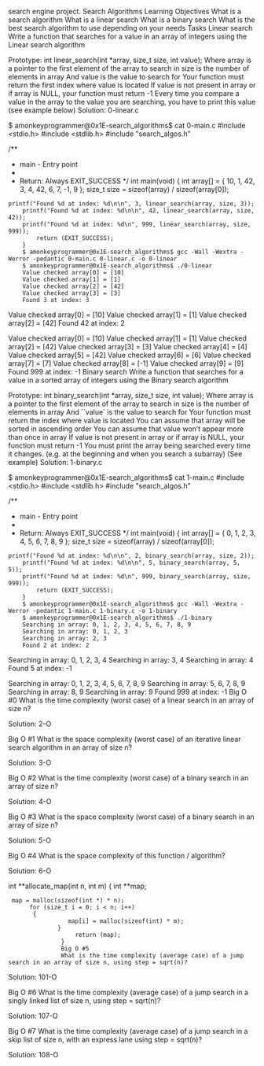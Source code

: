 search engine project.
Search Algorithms
Learning Objectives
What is a search algorithm
What is a linear search
What is a binary search
What is the best search algorithm to use depending on your needs
Tasks
Linear search
Write a function that searches for a value in an array of integers using the Linear search algorithm

Prototype: int linear_search(int *array, size_t size, int value);
Where array is a pointer to the first element of the array to search in
size is the number of elements in array
And value is the value to search for
Your function must return the first index where value is located
If value is not present in array or if array is NULL, your function must return -1
Every time you compare a value in the array to the value you are searching, you have to print this value (see example below)
Solution: 0-linear.c

$ amonkeyprogrammer@0x1E-search_algorithms$ cat 0-main.c
#include <stdio.h>
#include <stdlib.h>
#include "search_algos.h"

/**
 * main - Entry point
  *
   * Return: Always EXIT_SUCCESS
    */
    int main(void)
    {
        int array[] = {
	        10, 1, 42, 3, 4, 42, 6, 7, -1, 9
		    };
		        size_t size = sizeof(array) / sizeof(array[0]);

    printf("Found %d at index: %d\n\n", 3, linear_search(array, size, 3));
        printf("Found %d at index: %d\n\n", 42, linear_search(array, size, 42));
	    printf("Found %d at index: %d\n", 999, linear_search(array, size, 999));
	        return (EXIT_SUCCESS);
		}
		$ amonkeyprogrammer@0x1E-search_algorithms$ gcc -Wall -Wextra -Werror -pedantic 0-main.c 0-linear.c -o 0-linear
		$ amonkeyprogrammer@0x1E-search_algorithms$ ./0-linear
		Value checked array[0] = [10]
		Value checked array[1] = [1]
		Value checked array[2] = [42]
		Value checked array[3] = [3]
		Found 3 at index: 3

Value checked array[0] = [10]
Value checked array[1] = [1]
Value checked array[2] = [42]
Found 42 at index: 2

Value checked array[0] = [10]
Value checked array[1] = [1]
Value checked array[2] = [42]
Value checked array[3] = [3]
Value checked array[4] = [4]
Value checked array[5] = [42]
Value checked array[6] = [6]
Value checked array[7] = [7]
Value checked array[8] = [-1]
Value checked array[9] = [9]
Found 999 at index: -1
Binary search
Write a function that searches for a value in a sorted array of integers using the Binary search algorithm

Prototype: int binary_search(int *array, size_t size, int value);
Where array is a pointer to the first element of the array to search in
size is the number of elements in array
And ``value` is the value to search for
Your function must return the index where value is located
You can assume that array will be sorted in ascending order
You can assume that value won’t appear more than once in array
If value is not present in array or if array is NULL, your function must return -1
You must print the array being searched every time it changes. (e.g. at the beginning and when you search a subarray) (See example)
Solution: 1-binary.c

$ amonkeyprogrammer@0x1E-search_algorithms$ cat 1-main.c
#include <stdio.h>
#include <stdlib.h>
#include "search_algos.h"

/**
 * main - Entry point
  *
   * Return: Always EXIT_SUCCESS
    */
    int main(void)
    {
        int array[] = {
	        0, 1, 2, 3, 4, 5, 6, 7, 8, 9
		    };
		        size_t size = sizeof(array) / sizeof(array[0]);

    printf("Found %d at index: %d\n\n", 2, binary_search(array, size, 2));
        printf("Found %d at index: %d\n\n", 5, binary_search(array, 5, 5));
	    printf("Found %d at index: %d\n", 999, binary_search(array, size, 999));
	        return (EXIT_SUCCESS);
		}
		$ amonkeyprogrammer@0x1E-search_algorithms$ gcc -Wall -Wextra -Werror -pedantic 1-main.c 1-binary.c -o 1-binary
		$ amonkeyprogrammer@0x1E-search_algorithms$ ./1-binary
		Searching in array: 0, 1, 2, 3, 4, 5, 6, 7, 8, 9
		Searching in array: 0, 1, 2, 3
		Searching in array: 2, 3
		Found 2 at index: 2

Searching in array: 0, 1, 2, 3, 4
Searching in array: 3, 4
Searching in array: 4
Found 5 at index: -1

Searching in array: 0, 1, 2, 3, 4, 5, 6, 7, 8, 9
Searching in array: 5, 6, 7, 8, 9
Searching in array: 8, 9
Searching in array: 9
Found 999 at index: -1
Big O #0
What is the time complexity (worst case) of a linear search in an array of size n?

Solution: 2-O

Big O #1
What is the space complexity (worst case) of an iterative linear search algorithm in an array of size n?

Solution: 3-O

Big O #2
What is the time complexity (worst case) of a binary search in an array of size n?

Solution: 4-O

Big O #3
What is the space complexity (worst case) of a binary search in an array of size n?

Solution: 5-O

Big O #4
What is the space complexity of this function / algorithm?

Solution: 6-O

int **allocate_map(int n, int m)
{
     int **map;

     map = malloc(sizeof(int *) * n);
          for (size_t i = 0; i < n; i++)
	       {
	                 map[i] = malloc(sizeof(int) * m);
			      }
			           return (map);
				   }
				   Big O #5
				   What is the time complexity (average case) of a jump search in an array of size n, using step = sqrt(n)?

Solution: 101-O

Big O #6
What is the time complexity (average case) of a jump search in a singly linked list of size n, using step = sqrt(n)?

Solution: 107-O

Big O #7
What is the time complexity (average case) of a jump search in a skip list of size n, with an express lane using step = sqrt(n)?

Solution: 108-O
